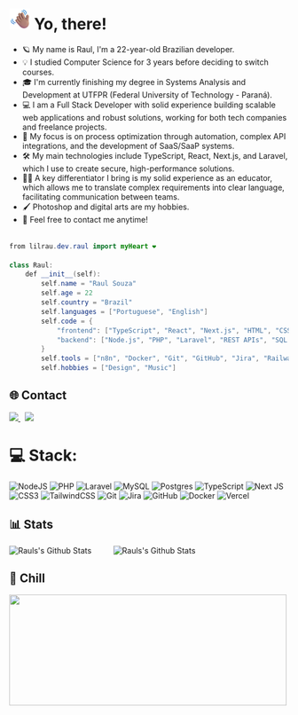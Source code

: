 # <img src="https://raw.githubusercontent.com/YeLwinOo-Steve/YeLwinOo-Steve/refs/heads/master/assets/icons/Waving%20Hand%20Medium%20Skin%20Tone.png" width="38px"> Yo, there!</b>

- 🪐 My name is Raul, I'm a 22-year-old Brazilian developer.
- 💡 I studied Computer Science for 3 years before deciding to switch courses.
- 🎓 I'm currently finishing my degree in Systems Analysis and Development at UTFPR (Federal University of Technology - Paraná).
- 💻️ I am a Full Stack Developer with solid experience building scalable web applications and robust solutions, working for both tech companies and freelance projects.
- 🚀 My focus is on process optimization through automation, complex API integrations, and the development of SaaS/SaaP systems.
- 🛠️ My main technologies include TypeScript, React, Next.js, and Laravel, which I use to create secure, high-performance solutions.
- 👨‍🏫 A key differentiator I bring is my solid experience as an educator, which allows me to translate complex requirements into clear language, facilitating communication between teams.
- 🖌️ Photoshop and digital arts are my hobbies.
- 🤝 Feel free to contact me anytime!

```java

from lilrau.dev.raul import myHeart ❤︎

class Raul:
    def __init__(self):
        self.name = "Raul Souza"
        self.age = 22
        self.country = "Brazil"
        self.languages = ["Portuguese", "English"]
        self.code = {
            "frontend": ["TypeScript", "React", "Next.js", "HTML", "CSS", "JavaScript", "Tailwind"],
            "backend": ["Node.js", "PHP", "Laravel", "REST APIs", "SQL (PostgreSQL, MySQL)"],
        }
        self.tools = ["n8n", "Docker", "Git", "GitHub", "Jira", "Railway", "Vercel", "Linux"]
        self.hobbies = ["Design", "Music"]


```


## 🌐 Contact
<div>
  <a href="https://www.linkedin.com/in/lilrau/" target="_blank" >

  <img src="https://img.shields.io/badge/-LinkedIn-0A66C2?logo=linkedin&style=for-the-badge"/>

</a>
&nbsp;
<a href="https://discordapp.com/users/246318073815105547" target="_blank">

  <img src="https://img.shields.io/badge/-Discord-5865F2?logo=discord&logoColor=white&style=for-the-badge"/>

</a>
</div>

# 💻 Stack:
![NodeJS](https://img.shields.io/badge/node.js-6DA55F?style=for-the-badge&logo=node.js&logoColor=white) ![PHP](https://img.shields.io/badge/php-%23777BB4.svg?style=for-the-badge&logo=php&logoColor=white) ![Laravel](https://img.shields.io/badge/laravel-%23FF2D20.svg?style=for-the-badge&logo=laravel&logoColor=white) ![MySQL](https://img.shields.io/badge/mysql-4479A1.svg?style=for-the-badge&logo=mysql&logoColor=white) ![Postgres](https://img.shields.io/badge/postgres-%23316192.svg?style=for-the-badge&logo=postgresql&logoColor=white) ![TypeScript](https://img.shields.io/badge/typescript-%23007ACC.svg?style=for-the-badge&logo=typescript&logoColor=white) ![Next JS](https://img.shields.io/badge/Next-black?style=for-the-badge&logo=next.js&logoColor=white) ![CSS3](https://img.shields.io/badge/css3-%231572B6.svg?style=for-the-badge&logo=css3&logoColor=white) ![TailwindCSS](https://img.shields.io/badge/tailwindcss-%2338B2AC.svg?style=for-the-badge&logo=tailwind-css&logoColor=white) ![Git](https://img.shields.io/badge/git-%23F05033.svg?style=for-the-badge&logo=git&logoColor=white) ![Jira](https://img.shields.io/badge/jira-%230A0FFF.svg?style=for-the-badge&logo=jira&logoColor=white) ![GitHub](https://img.shields.io/badge/github-%23121011.svg?style=for-the-badge&logo=github&logoColor=white) ![Docker](https://img.shields.io/badge/docker-%230db7ed.svg?style=for-the-badge&logo=docker&logoColor=white) ![Vercel](https://img.shields.io/badge/vercel-%23000000.svg?style=for-the-badge&logo=vercel&logoColor=white)

## 📊 Stats
<div align="left">
  <img alt="Rauls's Github Stats" height=170 src="https://github-readme-stats.vercel.app/api?username=lilrau&theme=radical&rank_icon=github">
  &nbsp;&nbsp;&nbsp;&nbsp;&nbsp;&nbsp;&nbsp;&nbsp;
  <img alt="Rauls's Github Stats" height=170 src="https://github-readme-stats.vercel.app/api/top-langs/?username=lilrau&layout=compact&theme=radical&hide=html,TeX">
</div>

## 🍃 Chill
<img src="https://github.com/Anmol-Baranwal/Cool-GIFs-For-GitHub/assets/74038190/0c7eb6ed-663b-4ce4-bfbd-18239a38ba1b" height="200" width="500">

